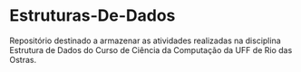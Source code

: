 # Estruturas-De-Dados

Repositório destinado a armazenar as atividades realizadas na disciplina Estrutura de Dados do Curso de Ciência da Computação da UFF de Rio das Ostras.

